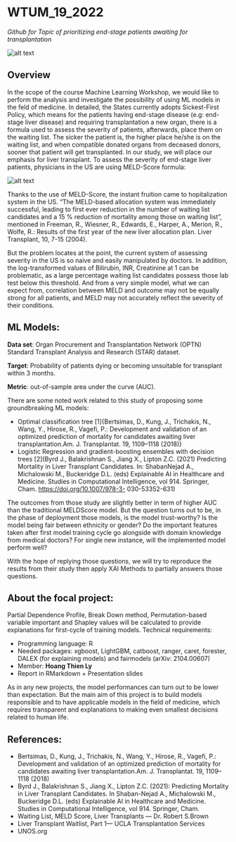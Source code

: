 # WTUM_19_2022

_Github for Topic of prioritizing end-stage patients awaiting for transplantation_

![alt text](https://github.com/lhthien09/WTUM_19_2022/blob/main/Image_UNOS/UNOS.png)
## Overview

In the scope of the course Machine Learning Workshop, we would like to perform the analysis and
investigate the possibility of using ML models in the feld of medicine. In detailed, the States currently
adopts Sickest-First Policy, which means for the patients having end-stage disease (e.g: end-stage liver
disease) and requiring transplantation a new organ, there is a formula used to assess the severity of
patients, afterwards, place them on the waiting list. The sicker the patient is, the higher place he/she is
on the waiting list, and when compatible donated organs from deceased donors, sooner that patient will
get transplanted.
In our study, we will place our emphasis for liver transplant. To assess the severity of end-stage liver
patients, physicians in the US are using MELD-Score formula:

![alt text](https://github.com/lhthien09/WTUM_19_2022/blob/main/Image_UNOS/MELD.png)

Thanks to the use of MELD-Score, the instant fruition came to hopitalization system in the US. “The
MELD-based allocation system was immediately successful, leading to first ever reduction in the number
of waiting list candidates and a 15 % reduction of mortality among those on waiting list”, mentioned in
Freeman, R., Wiesner, R., Edwards, E., Harper, A., Merion, R., Wolfe, R.: Results of the first year of
the new liver allocation plan. Liver Transplant, 10, 7-15 (2004).

But the problem locates at the point, the current system of assessing severity in the US is so naive
and easily manipulated by doctors. In addition, the log-transformed values of Bilirubin, INR, Creatinine
at 1 can be problematic, as a large percentage waiting list candidates possess those lab test below this
threshold. And from a very simple model, what we can expect from, correlation between MELD and
outcome may not be equally strong for all patients, and MELD may not accurately reflect the severity
of their conditions.


## ML Models:

**Data set**: Organ Procurement and Transplantation Network (OPTN) Standard Transplant Analysis
and Research (STAR) dataset.

**Target**: Probability of patients dying or becoming unsuitable for transplant within 3 months.

**Metric**:  out-of-sample area under the curve (AUC).

There are some noted work related to this study of proposing some groundbreaking ML models:
-  Optimal classification tree [1]{Bertsimas, D., Kung, J., Trichakis, N., Wang, Y., Hirose, R., Vagefi,
P.: Development and validation of an optimized prediction of mortality for candidates awaiting
liver transplantation.Am. J. Transplantat. 19, 1109–1118 (2018)}
- Logistic Regression and gradient-boosting ensembles with decision trees [2](Byrd J., Balakrishnan
S., Jiang X., Lipton Z.C. (2021) Predicting Mortality in Liver Transplant Candidates. In: ShabanNejad A., Michalowski M., Buckeridge D.L. (eds) Explainable AI in Healthcare and Medicine. Studies in Computational Intelligence, vol 914. Springer, Cham. https://doi.org/10.1007/978-3-
030-53352-631)

The outcomes from those study are slightly better in term of higher AUC than the traditional MELDScore model. But the question turns out to be, in the phase of deployment those models, is the model trust-worthy? Is the model being fair between ethnicity or gender? Do the important features taken after first model training cycle go alongside with domain knowledge from medical doctors? For single new instance, will the implemented model perform well?

With the hope of replying those questions, we will try to reproduce the results from their study then apply XAI Methods to partially answers those questions.

## About the focal project:

Partial Dependence Profile, Break Down method, Permutation-based variable important and Shapley values will be calculated to provide explanations for first-cycle of training models. Technical requirements:
- Programming language: R
- Needed packages: xgboost, LightGBM, catboost, ranger, caret, forester, DALEX (for explaining models) and fairmodels (arXiv: 2104.00607)
- Member: **Hoang Thien Ly**
- Report in RMarkdown + Presentation slides

As in any new projects, the model performances can turn out to be lower than expectation. But the
main aim of this project is to build models responsible and to have applicable models in the field of
medicine, which requires transparent and explanations to making even smallest decisions related to
human life.


## References:
- Bertsimas, D., Kung, J., Trichakis, N., Wang, Y., Hirose, R., Vagefi, P.: Development and validation of an optimized prediction of mortality for candidates awaiting liver transplantation.Am. J. Transplantat. 19, 1109–1118 (2018)
- Byrd J., Balakrishnan S., Jiang X., Lipton Z.C. (2021): Predicting Mortality in Liver Transplant Candidates. In Shaban-Nejad A., Michalowski M., Buckeridge D.L. (eds) Explainable AI in Healthcare and Medicine. Studies in Computational Intelligence, vol 914. Springer, Cham.
- Waiting List, MELD Score, Liver Transplants — Dr. Robert S.Brown
- Liver Transplant Waitlist, Part 1— UCLA Transplantation Services
- UNOS.org
